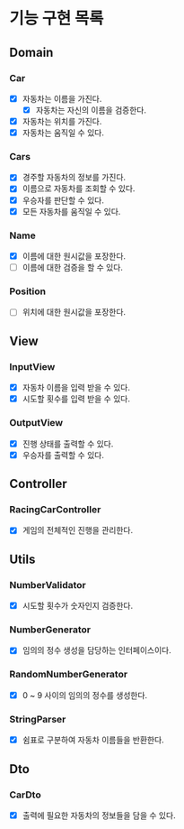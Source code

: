 # 기능 구현 목록

## Domain

### Car

- [x] 자동차는 이름을 가진다.
  - [x] 자동차는 자신의 이름을 검증한다.
- [x] 자동차는 위치를 가진다.
- [x] 자동차는 움직일 수 있다.

### Cars

- [x] 경주할 자동차의 정보를 가진다.
- [x] 이름으로 자동차를 조회할 수 있다.
- [x] 우승자를 판단할 수 있다.
- [x] 모든 자동차를 움직일 수 있다.

### Name

- [x] 이름에 대한 원시값을 포장한다.
- [ ] 이름에 대한 검증을 할 수 있다.

### Position

- [ ] 위치에 대한 원시값을 포장한다.

## View

### InputView

- [x] 자동차 이름을 입력 받을 수 있다.
- [x] 시도할 횟수를 입력 받을 수 있다.

### OutputView

- [x] 진행 상태를 출력할 수 있다.
- [x] 우승자를 출력할 수 있다.

## Controller

### RacingCarController

- [x] 게임의 전체적인 진행을 관리한다.

## Utils

### NumberValidator

- [x] 시도할 횟수가 숫자인지 검증한다.

### NumberGenerator

- [x] 임의의 정수 생성을 담당하는 인터페이스이다.

### RandomNumberGenerator

- [x] 0 ~ 9 사이의 임의의 정수를 생성한다.

### StringParser

- [x] 쉼표로 구분하여 자동차 이름들을 반환한다.

## Dto

### CarDto

- [x] 출력에 필요한 자동차의 정보들을 담을 수 있다.